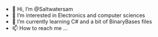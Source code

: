 - 👋 Hi, I’m @Saltwatersam
- 👀 I’m interested in Electronics and computer sciences
- 🌱 I’m currently learning C# and a bit of BinaryBases files
- 📫 How to reach me ...

<!---
Saltwatersam/Saltwatersam is a ✨ special ✨ repository because its `README.md` (this file) appears on your GitHub profile.
You can click the Preview link to take a look at your changes.
--->
